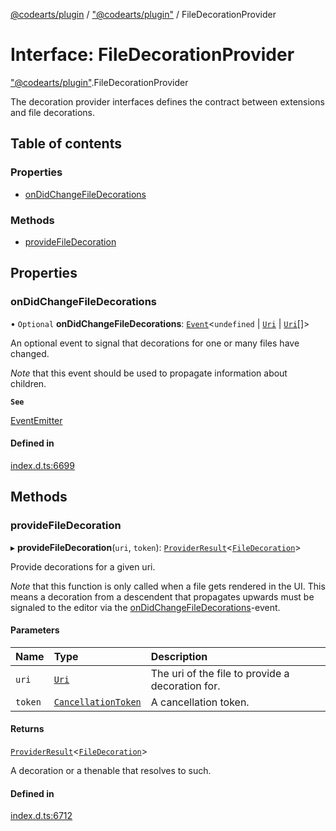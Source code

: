[@codearts/plugin](../README.md) / ["@codearts/plugin"](../modules/_codearts_plugin_.md) / FileDecorationProvider

# Interface: FileDecorationProvider

["@codearts/plugin"](../modules/_codearts_plugin_.md).FileDecorationProvider

The decoration provider interfaces defines the contract between extensions and
file decorations.

## Table of contents

### Properties

- [onDidChangeFileDecorations](codearts_plugin_.FileDecorationProvider.md#ondidchangefiledecorations)

### Methods

- [provideFileDecoration](codearts_plugin_.FileDecorationProvider.md#providefiledecoration)

## Properties

### onDidChangeFileDecorations

• `Optional` **onDidChangeFileDecorations**: [`Event`](codearts_plugin_.Event.md)<`undefined` \| [`Uri`](../classes/codearts_plugin_.Uri.md) \| [`Uri`](../classes/codearts_plugin_.Uri.md)[]\>

An optional event to signal that decorations for one or many files have changed.

*Note* that this event should be used to propagate information about children.

**`See`**

[EventEmitter](../classes/codearts_plugin_.EventEmitter.md)

#### Defined in

[index.d.ts:6699](https://github.com/huaweicloud/cloudide-plugin-api/blob/5055bbd/index.d.ts#L6699)

## Methods

### provideFileDecoration

▸ **provideFileDecoration**(`uri`, `token`): [`ProviderResult`](../modules/_codearts_plugin_.md#providerresult)<[`FileDecoration`](../classes/codearts_plugin_.FileDecoration.md)\>

Provide decorations for a given uri.

*Note* that this function is only called when a file gets rendered in the UI.
This means a decoration from a descendent that propagates upwards must be signaled
to the editor via the [onDidChangeFileDecorations](codearts_plugin_.FileDecorationProvider.md#ondidchangefiledecorations)-event.

#### Parameters

| Name | Type | Description |
| :------ | :------ | :------ |
| `uri` | [`Uri`](../classes/codearts_plugin_.Uri.md) | The uri of the file to provide a decoration for. |
| `token` | [`CancellationToken`](codearts_plugin_.CancellationToken.md) | A cancellation token. |

#### Returns

[`ProviderResult`](../modules/_codearts_plugin_.md#providerresult)<[`FileDecoration`](../classes/codearts_plugin_.FileDecoration.md)\>

A decoration or a thenable that resolves to such.

#### Defined in

[index.d.ts:6712](https://github.com/huaweicloud/cloudide-plugin-api/blob/5055bbd/index.d.ts#L6712)
